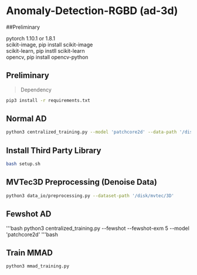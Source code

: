 # Anomaly-Detection-RGBD (ad-3d)
##Preliminary  

pytorch 1.10.1 or 1.8.1\
scikit-image, pip install scikit-image\
scikit-learn, pip instll scikit-learn\
opencv, pip install opencv-python

## Preliminary
> Dependency

```bash
pip3 install -r requirements.txt
```
## Normal AD 
```bash
python3 centralized_training.py --model 'patchcore2d' --data-path '/disk2/mvtec/2D' 
```

## Install Third Party Library
```bash
bash setup.sh
```

## MVTec3D Preprocessing (Denoise Data)
```bash
python3 data_io/preprocessing.py --dataset-path '/disk/mvtec/3D'
```
## Fewshot AD
'''bash
python3 centralized_training.py --fewshot --fewshot-exm 5 --model 'patchcore2d'
'''bash
## Train MMAD
```bash
python3 mmad_training.py
```